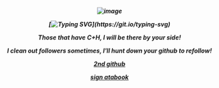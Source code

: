 <h5 align="center"

![image](https://github.com/user-attachments/assets/63fe3dc3-4197-43aa-b65b-33637eeab582)

[![Typing SVG](https://readme-typing-svg.demolab.com?font=Fira+Code&pause=1000&color=F7380C&width=435&lines=HE+WAS+A+FRIEND%2C+WELL...+NOT+ANYMORE+I+GUESS.)](https://git.io/typing-svg)

Those that have C+H, I will be there by your side!

I clean out followers sometimes, I'll hunt down your github to refollow!

[2nd github](https://github.com/trappedice)

[sign atabook](https://spireofshadows.atabook.org)












